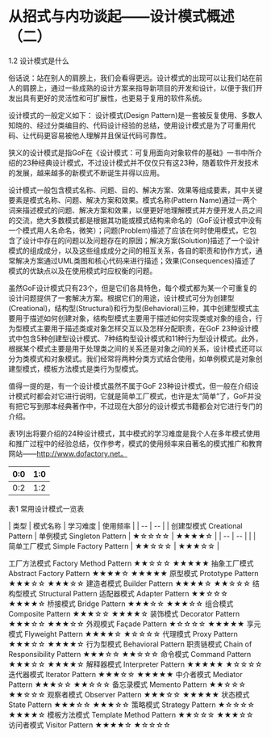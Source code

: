 # 从招式与内功谈起——设计模式概述（二）

1.2 设计模式是什么

俗话说：站在别人的肩膀上，我们会看得更远。设计模式的出现可以让我们站在前人的肩膀上，通过一些成熟的设计方案来指导新项目的开发和设计，以便于我们开发出具有更好的灵活性和可扩展性，也更易于复用的软件系统。

设计模式的一般定义如下：
设计模式(Design Pattern)是一套被反复使用、多数人知晓的、经过分类编目的、代码设计经验的总结，使用设计模式是为了可重用代码、让代码更容易被他人理解并且保证代码可靠性。

狭义的设计模式是指GoF在《设计模式：可复用面向对象软件的基础》一书中所介绍的23种经典设计模式，不过设计模式并不仅仅只有这23种，随着软件开发技术的发展，越来越多的新模式不断诞生并得以应用。

设计模式一般包含模式名称、问题、目的、解决方案、效果等组成要素，其中关键要素是模式名称、问题、解决方案和效果。模式名称(Pattern Name)通过一两个词来描述模式的问题、解决方案和效果，以便更好地理解模式并方便开发人员之间的交流，绝大多数模式都是根据其功能或模式结构来命名的（GoF设计模式中没有一个模式用人名命名，微笑）；问题(Problem)描述了应该在何时使用模式，它包含了设计中存在的问题以及问题存在的原因；解决方案(Solution)描述了一个设计模式的组成成分，以及这些组成成分之间的相互关系，各自的职责和协作方式，通常解决方案通过UML类图和核心代码来进行描述；效果(Consequences)描述了模式的优缺点以及在使用模式时应权衡的问题。

虽然GoF设计模式只有23个，但是它们各具特色，每个模式都为某一个可重复的设计问题提供了一套解决方案。根据它们的用途，设计模式可分为创建型(Creational)，结构型(Structural)和行为型(Behavioral)三种，其中创建型模式主要用于描述如何创建对象，结构型模式主要用于描述如何实现类或对象的组合，行为型模式主要用于描述类或对象怎样交互以及怎样分配职责，在GoF 23种设计模式中包含5种创建型设计模式、7种结构型设计模式和11种行为型设计模式。此外，根据某个模式主要是用于处理类之间的关系还是对象之间的关系，设计模式还可以分为类模式和对象模式。我们经常将两种分类方式结合使用，如单例模式是对象创建型模式，模板方法模式是类行为型模式。

值得一提的是，有一个设计模式虽然不属于GoF 23种设计模式，但一般在介绍设计模式时都会对它进行说明，它就是简单工厂模式，也许是太“简单”了，GoF并没有把它写到那本经典著作中，不过现在大部分的设计模式书籍都会对它进行专门的介绍。

表1列出将要介绍的24种设计模式，其中模式的学习难度是我个人在多年模式使用和推广过程中的经验总结，仅作参考，模式的使用频率来自著名的模式推广和教育网站——http://www.dofactory.net。

| 0:0 | 1:0 |
| -- | -- |
| 0:2 | 1:2 |


表1  常用设计模式一览表

| 类型 | 模式名称 | 学习难度 | 使用频率  | 
| -- | -- |
| 创建型模式 Creational Pattern | 单例模式 Singleton Pattern | ★☆☆☆☆ | ★★★★☆ | 
| -- | -- |
|  |简单工厂模式 Simple Factory Pattern | ★★☆☆☆ | ★★★☆☆ | 

工厂方法模式
Factory Method Pattern
★★☆☆☆
★★★★★
抽象工厂模式
Abstract  Factory Pattern
★★★★☆
★★★★★
原型模式
Prototype Pattern
★★★☆☆
★★★☆☆
建造者模式
Builder Pattern
★★★★☆
★★☆☆☆
结构型模式
Structural Pattern
适配器模式
Adapter Pattern
★★☆☆☆
★★★★☆
桥接模式
Bridge  Pattern
★★★☆☆
★★★☆☆
组合模式
Composite  Pattern
★★★☆☆
★★★★☆
装饰模式
Decorator  Pattern
★★★☆☆
★★★☆☆
外观模式
Façade  Pattern
★☆☆☆☆
★★★★★
享元模式
Flyweight  Pattern
★★★★☆
★☆☆☆☆
代理模式
Proxy  Pattern
★★★☆☆
★★★★☆
行为型模式
Behavioral Pattern
职责链模式
Chain  of Responsibility Pattern
★★★☆☆
★★☆☆☆
命令模式
Command  Pattern
★★★☆☆
★★★★☆
解释器模式
Interpreter  Pattern
★★★★★
★☆☆☆☆
迭代器模式
Iterator  Pattern
★★★☆☆
★★★★★
中介者模式
Mediator  Pattern
★★★☆☆
★★☆☆☆
备忘录模式
Memento  Pattern
★★☆☆☆
★★☆☆☆
观察者模式
Observer  Pattern
★★★☆☆
★★★★★
状态模式
State  Pattern
★★★☆☆
★★★☆☆
策略模式
Strategy  Pattern
★☆☆☆☆
★★★★☆
模板方法模式
Template  Method Pattern
★★☆☆☆
★★★☆☆
访问者模式
Visitor  Pattern
★★★★☆
★☆☆☆☆

